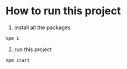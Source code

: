 # How to run this project

1. install all the packages

```
npm i
```

2. run this project

```
npm start
```

